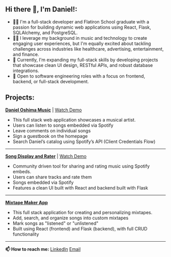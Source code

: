 ## Hi there 👋, I'm Daniel!:


- 👨‍🎓 I'm a full-stack developer and Flatiron School graduate with a passion for building dynamic web applications using React, Flask, SQLAlchemy, and PostgreSQL.
- 👨‍💻 I leverage my background in music and technology to create engaging user experiences, but I'm equally excited about tackling challenges across industries like healthcare, advertising, entertainment, and finance.
- 🔭 Currently, I'm expanding my full-stack skills by developing projects that showcase clean UI design, RESTful APIs, and robust database integrations.
- 💼 Open to software engineering roles with a focus on frontend, backend, or full-stack development.

## Projects: 

**[Daniel Oshima Music](https://github.com/doshima2024/Daniel-Oshima-Website-Capstone)** | [Watch Demo](https://www.loom.com/share/3e742aed1d634e20b2aacc3b91a367c4?sid=5600191c-9671-4f2e-bf6f-a168d411cbde)
- This full stack web application showcases a musical artist.
- Users can listen to songs embedded via Spotify
- Leave comments on individual songs
- Sign a guestbook on the homepage
- Search Daniel’s catalog using Spotify’s API (Client Credentials Flow)

---
  
**[Song Display and Rater](https://github.com/doshima2024/songdisplay)** | [Watch Demo](https://www.loom.com/share/d838cd201da9476288ae2263415edb1b)
- Community driven tool for sharing and rating music using Spotify embeds.
- Users can share tracks and rate them
- Songs embedded via Spotify
- Features a clean UI built with React and backend built with Flask

---

**[Mixtape Maker App](https://github.com/Bijorgo/mixtape-maker)**
- This full stack application for creating and personalizing mixtapes.
- Add, search, and organize songs into custom mixtapes
- Mark songs as "listened" or "unlistened"
- Built using React (frontend) and Flask (backend), with full CRUD functionality

---

**📫 How to reach me:**
      [LinkedIn](https://www.linkedin.com/in/daniel-oshima/)
      [Email](mailto:doshima2013@gmail.com)


      

